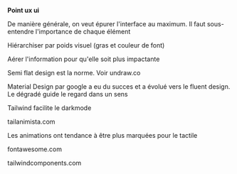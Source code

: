 **Point ux ui**

De manière générale, on veut épurer l'interface au maximum. Il faut sous-entendre l'importance de chaque élément

Hiérarchiser par poids visuel (gras et couleur de font)

Aérer l'information pour qu'elle soit plus impactante

Semi flat design est la norme. Voir undraw.co

Material Design par google a eu du succes et a évolué vers le fluent design. Le dégradé guide le regard dans un sens

Tailwind facilite le darkmode

tailanimista.com

Les animations ont tendance à être plus marquées pour le tactile

fontawesome.com

tailwindcomponents.com